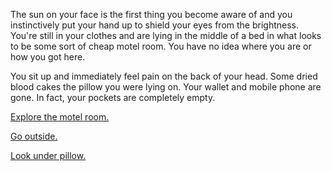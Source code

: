The sun on your face is the first thing you become aware of and you instinctively put your hand up to shield your eyes
from the brightness. You're still in your clothes and are lying in the middle of a bed in what looks to be some sort of
cheap motel room. You have no idea where you are or how you got here.

You sit up and immediately feel pain on the back of your head. Some dried blood cakes the pillow you were lying on. Your
wallet and mobile phone are gone. In fact, your pockets are completely empty.

[Explore the motel room.](explore-room/room.md)

[Go outside.](explore-outside/outside.md)

[Look under pillow.](pillow.md)